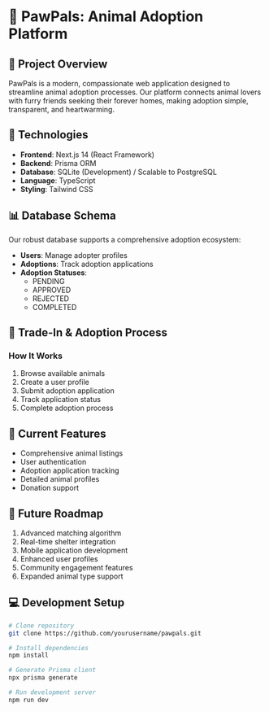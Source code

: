 # 🐾 PawPals: Animal Adoption Platform

## 🌟 Project Overview
PawPals is a modern, compassionate web application designed to streamline animal adoption processes. Our platform connects animal lovers with furry friends seeking their forever homes, making adoption simple, transparent, and heartwarming.

## 🚀 Technologies
- **Frontend**: Next.js 14 (React Framework)
- **Backend**: Prisma ORM
- **Database**: SQLite (Development) / Scalable to PostgreSQL
- **Language**: TypeScript
- **Styling**: Tailwind CSS

## 📊 Database Schema
Our robust database supports a comprehensive adoption ecosystem:
- **Users**: Manage adopter profiles
- **Adoptions**: Track adoption applications
- **Adoption Statuses**: 
  - PENDING
  - APPROVED
  - REJECTED
  - COMPLETED

## 🔄 Trade-In & Adoption Process
### How It Works
1. Browse available animals
2. Create a user profile
3. Submit adoption application
4. Track application status
5. Complete adoption process

## 🌈 Current Features
- Comprehensive animal listings
- User authentication
- Adoption application tracking
- Detailed animal profiles
- Donation support

## 🚀 Future Roadmap
1. Advanced matching algorithm
2. Real-time shelter integration
3. Mobile application development
4. Enhanced user profiles
5. Community engagement features
6. Expanded animal type support

## 💻 Development Setup
```bash
# Clone repository
git clone https://github.com/yourusername/pawpals.git

# Install dependencies
npm install

# Generate Prisma client
npx prisma generate

# Run development server
npm run dev